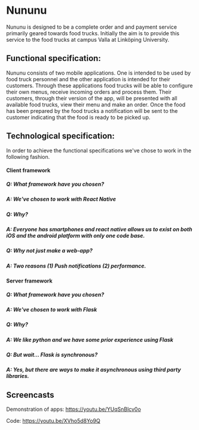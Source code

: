 # Nununu
Nununu is designed to be a complete order and and payment service primarily
geared towards food trucks. Initially the aim is to provide this service to the
food trucks at campus Valla at Linköping University.

## Functional specification:
Nununu consists of two mobile applications. One is intended to be used by food truck
personnel and the other application is intended for their customers. Through
these applications food trucks will be able to configure their own menus,
receive incoming orders and process them. Their customers, through their version
of the app, will be presented with all available food trucks, view their menu and
make an order. Once the food has been prepared by the food trucks a notification
will be sent to the customer indicating that the food is ready to be picked up.

## Technological specification:
In order to achieve the functional specifications we've chose to work in the
following fashion.

#### Client framework
##### Q: What framework have you chosen?
##### A: We've chosen to work with **React Native**
##### Q: Why?
##### A: Everyone has smartphones and react native allows us to exist on both iOS and the android platform with only one code base.
##### Q: Why not just make a web-app?
##### A: Two reasons (1) Push notifications (2) performance.

#### Server framework
##### Q: What framework have you chosen?
##### A: We've chosen to work with **Flask**
##### Q: Why?
##### A: We like python and we have some prior experience using Flask
##### Q: But wait... Flask is synchronous?
##### A: Yes, but there are ways to make it asynchronous using third party libraries.

## Screencasts
Demonstration of apps: https://youtu.be/YUqSnBlcv0o

Code: https://youtu.be/XVho5d8Yo9Q